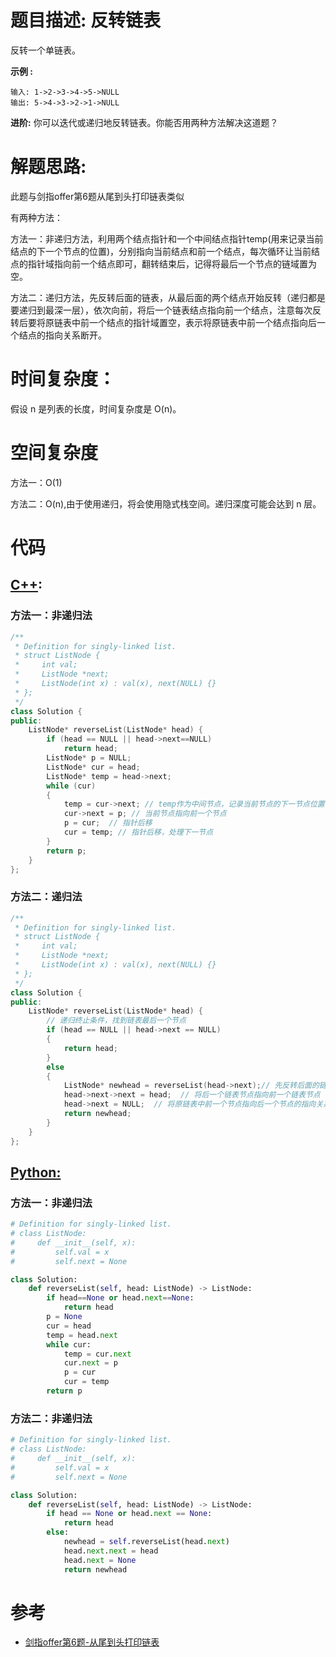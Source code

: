 # 题目描述:  反转链表

反转一个单链表。

**示例 :**
```
输入: 1->2->3->4->5->NULL
输出: 5->4->3->2->1->NULL
```
**进阶:** 
你可以迭代或递归地反转链表。你能否用两种方法解决这道题？
  
# 解题思路:
此题与剑指offer第6题从尾到头打印链表类似

有两种方法：

方法一：非递归方法，利用两个结点指针和一个中间结点指针temp(用来记录当前结点的下一个节点的位置)，分别指向当前结点和前一个结点，每次循环让当前结点的指针域指向前一个结点即可，翻转结束后，记得将最后一个节点的链域置为空。

方法二：递归方法，先反转后面的链表，从最后面的两个结点开始反转（递归都是要递归到最深一层），依次向前，将后一个链表结点指向前一个结点，注意每次反转后要将原链表中前一个结点的指针域置空，表示将原链表中前一个结点指向后一个结点的指向关系断开。

 
# 时间复杂度：
  假设 n 是列表的长度，时间复杂度是 O(n)。
# 空间复杂度
  方法一：O(1)
  
  方法二：O(n),由于使用递归，将会使用隐式栈空间。递归深度可能会达到 n 层。
# 代码

## [C++](./Reverse-Linked-List.cpp):

###  方法一：非递归法
```c++
/**
 * Definition for singly-linked list.
 * struct ListNode {
 *     int val;
 *     ListNode *next;
 *     ListNode(int x) : val(x), next(NULL) {}
 * };
 */
class Solution {
public:
    ListNode* reverseList(ListNode* head) {
        if (head == NULL || head->next==NULL)
            return head;
        ListNode* p = NULL;
        ListNode* cur = head;
        ListNode* temp = head->next;
        while (cur)
        {
            temp = cur->next; // temp作为中间节点，记录当前节点的下一节点位置
            cur->next = p; // 当前节点指向前一个节点
            p = cur;  // 指针后移
            cur = temp; // 指针后移，处理下一节点
        }
        return p;
    }
};
```
### 方法二：递归法
```c++
/**
 * Definition for singly-linked list.
 * struct ListNode {
 *     int val;
 *     ListNode *next;
 *     ListNode(int x) : val(x), next(NULL) {}
 * };
 */
class Solution {
public:
    ListNode* reverseList(ListNode* head) {
        // 递归终止条件，找到链表最后一个节点
        if (head == NULL || head->next == NULL)
        {
            return head;
        }
        else
        {
            ListNode* newhead = reverseList(head->next);// 先反转后面的链表，从最后面两个节点开始，
            head->next->next = head;  // 将后一个链表节点指向前一个链表节点
            head->next = NULL;  // 将原链表中前一个节点指向后一个节点的指向关系断开
            return newhead;
        }
    }
};
```
## [Python:](https://github.com/bryceustc/LeetCode_Note/blob/master/python/Reverse-Linked-List/Reverse-Linked-List.py)
###  方法一：非递归法
```python
# Definition for singly-linked list.
# class ListNode:
#     def __init__(self, x):
#         self.val = x
#         self.next = None

class Solution:
    def reverseList(self, head: ListNode) -> ListNode:
        if head==None or head.next==None:
            return head
        p = None
        cur = head
        temp = head.next
        while cur:
            temp = cur.next
            cur.next = p
            p = cur
            cur = temp
        return p
```

### 方法二：非递归法
```python
# Definition for singly-linked list.
# class ListNode:
#     def __init__(self, x):
#         self.val = x
#         self.next = None

class Solution:
    def reverseList(self, head: ListNode) -> ListNode:
        if head == None or head.next == None:
            return head
        else:
            newhead = self.reverseList(head.next)
            head.next.next = head
            head.next = None
            return newhead
```
# 参考
  - [剑指offer第6题-从尾到头打印链表](https://github.com/bryceustc/CodingInterviews/blob/master/PrintListInReversedOrder/README.md)
